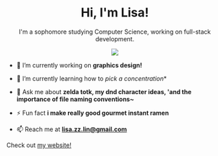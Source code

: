 <h1 align="center">Hi, I'm Lisa!</h1>

<p align="center"> I'm a sophomore studying Computer Science, working on full-stack development. </p>

<div id="header" align="center">
  <img src="https://media2.giphy.com/media/JxFmWGrmynlCg/giphy.gif?cid=ecf05e4797vwhhjkowk2hiqe95jr4cyhzlzhn4yg7nb4l2tv&rid=giphy.gif&ct=g"/>
</div>

- 🔭 I’m currently working on **graphics design!**

- 🌱 I’m currently learning how to *pick a concentration**

- 💬 Ask me about **zelda totk, my dnd character ideas, 'and the importance of file naming conventions~**

- ⚡ Fun fact **i make really good gourmet instant ramen**

- 📫 Reach me at **lisa.zz.lin@gmail.com**

Check out [my website!](https://lisalin.vercel.app/)
